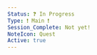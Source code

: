 ```yaml
---
Status: ❓ In Progress
Type: ❗ Main ❗
Session_Complete: Not yet!
NoteIcon: Quest
Active: true
---
```

